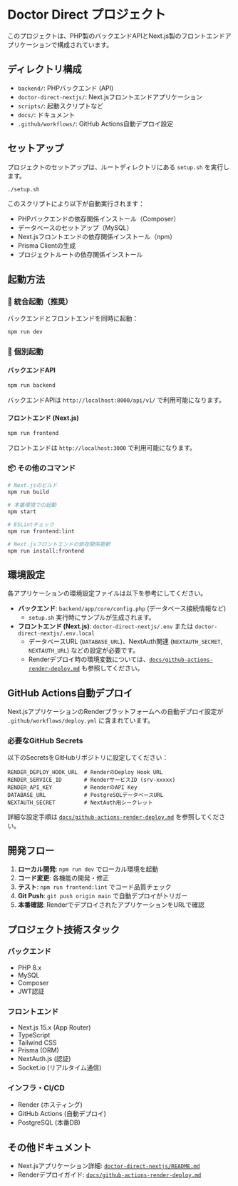 # Doctor Direct プロジェクト

このプロジェクトは、PHP製のバックエンドAPIとNext.js製のフロントエンドアプリケーションで構成されています。

## ディレクトリ構成

- `backend/`: PHPバックエンド (API)
- `doctor-direct-nextjs/`: Next.jsフロントエンドアプリケーション
- `scripts/`: 起動スクリプトなど
- `docs/`: ドキュメント
- `.github/workflows/`: GitHub Actions自動デプロイ設定

## セットアップ

プロジェクトのセットアップは、ルートディレクトリにある `setup.sh` を実行します。

```bash
./setup.sh
```

このスクリプトにより以下が自動実行されます：
- PHPバックエンドの依存関係インストール（Composer）
- データベースのセットアップ（MySQL）
- Next.jsフロントエンドの依存関係インストール（npm）
- Prisma Clientの生成
- プロジェクトルートの依存関係インストール

## 起動方法

### 🚀 統合起動（推奨）

バックエンドとフロントエンドを同時に起動：

```bash
npm run dev
```

### 🔧 個別起動

#### バックエンドAPI

```bash
npm run backend
```

バックエンドAPIは `http://localhost:8000/api/v1/` で利用可能になります。

#### フロントエンド (Next.js)

```bash
npm run frontend
```

フロントエンドは `http://localhost:3000` で利用可能になります。

### 📦 その他のコマンド

```bash
# Next.jsのビルド
npm run build

# 本番環境での起動
npm start

# ESLintチェック
npm run frontend:lint

# Next.jsフロントエンドの依存関係更新
npm run install:frontend
```

## 環境設定

各アプリケーションの環境設定ファイルは以下を参考にしてください。

- **バックエンド**: `backend/app/core/config.php` (データベース接続情報など)
    - `setup.sh` 実行時にサンプルが生成されます。
- **フロントエンド (Next.js)**: `doctor-direct-nextjs/.env` または `doctor-direct-nextjs/.env.local`
    - データベースURL (`DATABASE_URL`)、NextAuth関連 (`NEXTAUTH_SECRET`, `NEXTAUTH_URL`) などの設定が必要です。
    - Renderデプロイ時の環境変数については、[`docs/github-actions-render-deploy.md`](docs/github-actions-render-deploy.md) も参照してください。

## GitHub Actions自動デプロイ

Next.jsアプリケーションのRenderプラットフォームへの自動デプロイ設定が `.github/workflows/deploy.yml` に含まれています。

### 必要なGitHub Secrets

以下のSecretsをGitHubリポジトリに設定してください：

```
RENDER_DEPLOY_HOOK_URL  # RenderのDeploy Hook URL
RENDER_SERVICE_ID       # RenderサービスID (srv-xxxxx)
RENDER_API_KEY          # RenderのAPI Key
DATABASE_URL            # PostgreSQLデータベースURL
NEXTAUTH_SECRET         # NextAuth用シークレット
```

詳細な設定手順は [`docs/github-actions-render-deploy.md`](docs/github-actions-render-deploy.md) を参照してください。

## 開発フロー

1. **ローカル開発**: `npm run dev` でローカル環境を起動
2. **コード変更**: 各機能の開発・修正
3. **テスト**: `npm run frontend:lint` でコード品質チェック
4. **Git Push**: `git push origin main` で自動デプロイがトリガー
5. **本番確認**: RenderでデプロイされたアプリケーションをURLで確認

## プロジェクト技術スタック

### バックエンド
- PHP 8.x
- MySQL
- Composer
- JWT認証

### フロントエンド
- Next.js 15.x (App Router)
- TypeScript
- Tailwind CSS
- Prisma (ORM)
- NextAuth.js (認証)
- Socket.io (リアルタイム通信)

### インフラ・CI/CD
- Render (ホスティング)
- GitHub Actions (自動デプロイ)
- PostgreSQL (本番DB)

## その他ドキュメント

- Next.jsアプリケーション詳細: [`doctor-direct-nextjs/README.md`](doctor-direct-nextjs/README.md)
- Renderデプロイガイド: [`docs/github-actions-render-deploy.md`](docs/github-actions-render-deploy.md)